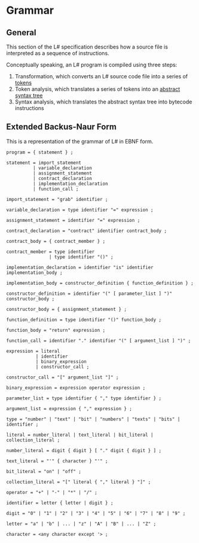 # Grammar

## General
This section of the L# specification describes how a source file is interpreted as a sequence of instructions.

Conceptually speaking, an L# program is compiled using three steps:
1. Transformation, which converts an L# source code file into a series of [tokens](tokens.md)
1. Token analysis, which translates a series of tokens into an [abstract syntax tree](abstract-syntax-tree.md)
1. Syntax analysis, which translates the abstract syntax tree into bytecode instructions

## Extended Backus-Naur Form
This is a representation of the grammar of L# in EBNF form.
```
program = { statement } ;

statement = import_statement
          | variable_declaration
          | assignment_statement
          | contract_declaration
          | implementation_declaration
          | function_call ;

import_statement = "grab" identifier ;

variable_declaration = type identifier "=" expression ;

assignment_statement = identifier "=" expression ;

contract_declaration = "contract" identifier contract_body ;

contract_body = { contract_member } ;

contract_member = type identifier
                | type identifier "()" ;

implementation_declaration = identifier "is" identifier implementation_body ;

implementation_body = constructor_definition { function_definition } ;

constructor_definition = identifier "(" [ parameter_list ] ")" constructor_body ;

constructor_body = { assignment_statement } ;

function_definition = type identifier "()" function_body ;

function_body = "return" expression ;

function_call = identifier "." identifier "(" [ argument_list ] ")" ;

expression = literal
           | identifier
           | binary_expression
           | constructor_call ;

constructor_call = "[" argument_list "]" ;

binary_expression = expression operator expression ;

parameter_list = type identifier { "," type identifier } ;

argument_list = expression { "," expression } ;

type = "number" | "text" | "bit" | "numbers" | "texts" | "bits" | identifier ;

literal = number_literal | text_literal | bit_literal | collection_literal ;

number_literal = digit { digit } [ "." digit { digit } ] ;

text_literal = "'" { character } "'" ;

bit_literal = "on" | "off" ;

collection_literal = "[" literal { "," literal } "]" ;

operator = "+" | "-" | "*" | "/" ;

identifier = letter { letter | digit } ;

digit = "0" | "1" | "2" | "3" | "4" | "5" | "6" | "7" | "8" | "9" ;

letter = "a" | "b" | ... | "z" | "A" | "B" | ... | "Z" ;

character = <any character except '> ;
```